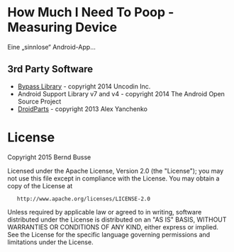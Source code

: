 How Much I Need To Poop - Measuring Device
==========================================

Eine „sinnlose“ Android-App...


3rd Party Software
------------------

- [Bypass Library](https://github.com/tryone144/bypass) - copyright 2014 Uncodin Inc.
- Android Support Library v7 and v4 - copyright 2014 The Android Open Source Project
- [DroidParts](https://github.com/yanchenko/droidparts) - copyright 2013 Alex Yanchenko


License
=======

   Copyright 2015 Bernd Busse

   Licensed under the Apache License, Version 2.0 (the "License");
   you may not use this file except in compliance with the License.
   You may obtain a copy of the License at

       http://www.apache.org/licenses/LICENSE-2.0

   Unless required by applicable law or agreed to in writing, software
   distributed under the License is distributed on an "AS IS" BASIS,
   WITHOUT WARRANTIES OR CONDITIONS OF ANY KIND, either express or implied.
   See the License for the specific language governing permissions and
   limitations under the License.

